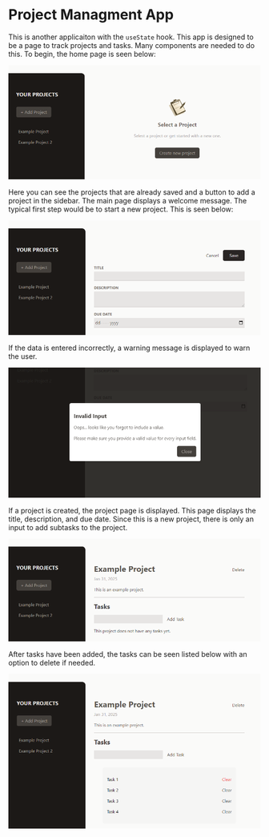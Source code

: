 # Project Managment App

This is another applicaiton with the `useState` hook. This app is designed to be a page to track projects and tasks. Many components are needed to do this. To begin, the home page is seen below:

![PM App Main Page](https://github.com/cgrundman/react-learning/blob/main/images/project_management_app_1.png)

Here you can see the projects that are already saved and a button to add a project in the sidebar. The main page displays a welcome message. The typical first step would be to start a new project. This is seen below:

![PM App Add Project](https://github.com/cgrundman/react-learning/blob/main/images/project_management_app_2.png)

If the data is entered incorrectly, a warning message is displayed to warn the user. 

![PM App Project Page](https://github.com/cgrundman/react-learning/blob/main/images/project_management_app_3.png)

If a project is created, the project page is displayed. This page displays the title, description, and due date. Since this is a new project, there is only an input to add subtasks to the project.

![PM App Project Page w/ Tasks](https://github.com/cgrundman/react-learning/blob/main/images/project_management_app_4.png)

After tasks have been added, the tasks can be seen listed below with an option to delete if needed.

![PM App Error Modal](https://github.com/cgrundman/react-learning/blob/main/images/project_management_app_5.png)
